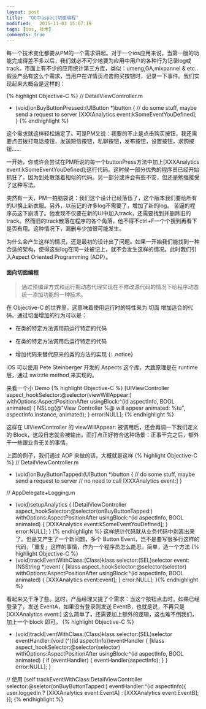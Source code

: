 ```yaml
---
layout: post
title:  "OC中aspect切面编程"
modified:   2015-11-03 15:07:19
tags: [ios, 技术]
comments: true
---
```

每一个技术变化都要从PM的一个需求讲起。对于一个ios应用来说，当第一版的功能完成得差不多以后，我们就必不可少地要为应用中用户的各种行为记录log或track。市面上有不少的应用统计第三方库，类似：umeng,GA,mixpannel & etc.. 假设产品有这么个需求，当用户在详情页点击购买按钮时，记录一下事件。我们实现起来大概会是这样的：

{% highlight Objective-C %}
// DetailViewController.m

- (void)onBuyButtonPressed:(UIButton *)button
{
    // do some stuff, maybe send a request to server
    [XXXAnalytics event:kSomeEventYouDefined];
} {% endhighlight %}

这个需求就这样轻松搞定了。可是PM又说：我要的不止是点击购买按钮，我还需要点击拨打电话按钮，发送短信按钮，私聊按钮，发布按钮，设置按钮，求购按钮……

一开始，你或许会尝试在PM所说的每一个buttonPress方法中加上[XXXAnalytics event:kSomeEventYouDefined];这行代码。这时候一部分优秀的程序员已经开始抓狂了，因为到处散落着相似的代码。另一部分或许会有些不安，但还是勉强接受了这种写法。

突然有一天，PM一拍脑袋说：我们这个设计已经落伍了，这个版本我们要给所有的UI换上新衣服。另外，以前记的许多log不需要了，增加了新的log。
苦逼的程序员这下崩溃了。他发现不仅要在新的UI中加入track，还需要找到并删除旧的track。然而旧的track散落在程序的各个角落，他不得不ctrl+F一个个搜到再看下是否有用。这种情况下，漏删与少加很可能发生。

为什么会产生这样的情况，还是最初的设计出了问题。如果一开始我们能找到一种合适的架构，使得这些log在同一处被记上，就不会发生这样的情况。此时我们引入Aspect Oriented Programming (AOP）。

<!--more-->
#### 面向切面编程

> 通过预编译方式和运行期动态代理实现在不修改源代码的情况下给程序动态统一添加功能的一种技术。

在 Objective-C 的世界里，这意味着使用运行时的特性来为 切面 增加适合的代码。通过切面增加的行为可以是：

- 在类的特定方法调用前运行特定的代码

- 在类的特定方法调用后运行特定的代码

- 增加代码来替代原来的类的方法的实现
{: .notice}

iOS 可以使用 Pete Steinberger 开发的 Aspects 这个库，大致原理是在 runtime 层，通过 swizzle method 来实现的。

来看一个小 Demo
{% highlight Objective-C %}
[UIViewController aspect_hookSelector:@selector(viewWillAppear:) withOptions:AspectPositionAfter usingBlock:^(id<AspectInfo> aspectInfo, BOOL animated) {
    NSLog(@"View Controller %@ will appear animated: %tu", aspectInfo.instance, animated);
} error:NULL];
{% endhighlight %}


这样在 UIViewController 的 viewWillAppear: 被调用后，还会再调一下我们定义的 Block，这段日志就会被输出。而打点正好符合这种场景：正事干完之后，额外干一些跟业务无关的事情。

上面的例子，我们通过 AOP 来做的话，大概就是这样
{% highlight Objective-C %}
// DetailViewController.m
- (void)onBuyButtonTapped:(UIButton *)button
{
    // do some stuff, maybe send a request to server
    // no need to call [XXXAnalytics event:]
}

// AppDelegate+Logging.m
- (void)setupAnalytics
{
    [DetailViewController aspect_hookSelector:@selector(onBuyButtonTapped:) withOptions:AspectPositionAfter usingBlock:^(id<AspectInfo> aspectInfo, BOOL animated) {
        [XXXAnalytics event:kSomeEventYouDefined];
    } error:NULL];
}
{% endhighlight %}
这样统计代码就从业务代码中剥离出来了。但是又产生了一个新问题，多个 Button Event，岂不是要写很多行这样的代码，「重复」这样的事情，作为一个程序员怎么能忍，简单，造一个方法
{% highlight Objective-C %}
- (void)trackEventWithClass:(Class)klass selector:(SEL)selector event:(NSString *)event
{
    [klass aspect_hookSelector:@selector(selector) withOptions:AspectPositionAfter usingBlock:^(id<AspectInfo> aspectInfo, BOOL animated) {
        [XXXAnalytics event:event];
    } error:NULL];
}{% endhighlight %}

看起来又干净了些。这时，产品经理又提了个需求：当这个按钮点击时，如果已经登录了，发送 EventA，如果没有登录则发送 EventB，也就是说，不再只是 [XXXAnalytics event:] 这么简单了，还需要加上额外的逻辑，这也难不倒我们，加上一个 block 即可。
{% highlight Objective-C %}
- (void)trackEventWithClass:(Class)klass
                   selector:(SEL)selector
               eventHandler:(void (^)(id<AspectInfo> aspectInfo))eventHandler
{
    [klass aspect_hookSelector:@selector(selector) withOptions:AspectPositionAfter usingBlock:^(id<AspectInfo> aspectInfo, BOOL animated) {
        if (eventHandler) {
            eventHandler(aspectInfo);
        }
    } error:NULL];
}

// 使用
[self trackEventWithClass:DetailViewController selector:@seletor(onBuyButtonTapped:) eventHandler:^(id<AspectInfo> aspectInfo){
    user.loggedIn ? [XXXAnalytics event:EventA] : [XXXAnalytics event:EventB];
}];
{% endhighlight %}